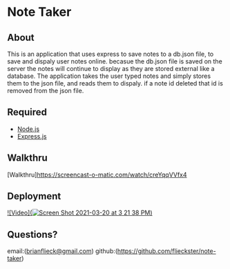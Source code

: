 # Note Taker
## About

This is an application that uses express to save notes to a db.json file, to save and dispaly user notes online. becasue the db.json file is saved on the server the notes will continue to display as they are stored external like a database. The application takes the user typed notes and simply stores them to the json file, and reads them to dispaly. if a note id deleted that id is removed from the json file. 

## Required

* [Node.js](https://nodejs.org/)
* [Express.js](https://www.npmjs.com/package/express)

## Walkthru
[Walkthru]https://screencast-o-matic.com/watch/creYqqVVfx4

## Deployment
[![Video](![Screen Shot 2021-03-20 at 3 21 38 PM](https://user-images.githubusercontent.com/9003865/111883168-0cebad80-8990-11eb-83cc-ef7a0c0d95f2.png))](https://screencast-o-matic.com/watch/creYqqVVfx4)


## Questions?
email:(brianflieck@gmail.com)
github:(https://github.com/flieckster/note-taker) 
